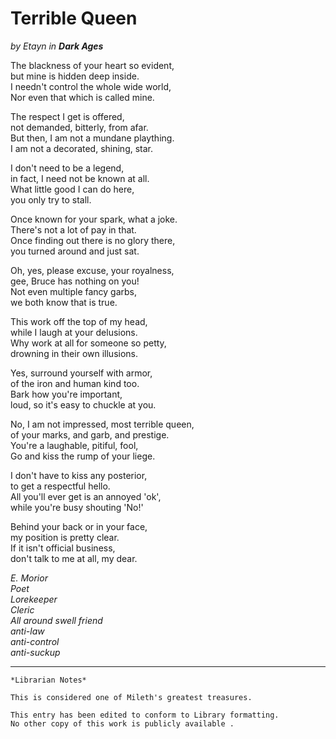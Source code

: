 # Terrible Queen
_by Etayn in_ ___Dark Ages___

The blackness of your heart so evident,  
but mine is hidden deep inside.  
I needn't control the whole wide world,  
Nor even that which is called mine.  

The respect I get is offered,  
not demanded, bitterly, from afar.  
But then, I am not a mundane plaything.  
I am not a decorated, shining, star.  

I don't need to be a legend,  
in fact, I need not be known at all.  
What little good I can do here,  
you only try to stall.  

Once known for your spark, what a joke.  
There's not a lot of pay in that.  
Once finding out there is no glory there,  
you turned around and just sat.  

Oh, yes, please excuse, your royalness,  
gee, Bruce has nothing on you!  
Not even multiple fancy garbs,  
we both know that is true.  

This work off the top of my head,  
while I laugh at your delusions.  
Why work at all for someone so petty,  
drowning in their own illusions.  

Yes, surround yourself with armor,  
of the iron and human kind too.  
Bark how you're important,  
loud, so it's easy to chuckle at you.  

No, I am not impressed, most terrible queen,   
of your marks, and garb, and prestige.  
You're a laughable, pitiful, fool,  
Go and kiss the rump of your liege.  

I don't have to kiss any posterior,  
to get a respectful hello.  
All you'll ever get is an annoyed 'ok',  
while you're busy shouting 'No!'  

Behind your back or in your face,  
my position is pretty clear.  
If it isn't official business,  
don't talk to me at all, my dear.  

_E. Morior_  
_Poet_  
_Lorekeeper_  
_Cleric_  
_All around swell friend_  
_anti-law_  
_anti-control_  
_anti-suckup_  

***

```
*Librarian Notes*

This is considered one of Mileth's greatest treasures.

This entry has been edited to conform to Library formatting.
No other copy of this work is publicly available .
```
